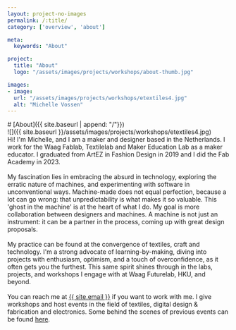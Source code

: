 ```yaml
---
layout: project-no-images
permalink: /:title/
category: ['overview', 'about']

meta:
  keywords: "About"

project:
  title: "About"
  logo: "/assets/images/projects/workshops/about-thumb.jpg"

images:
- image:
  url: "/assets/images/projects/workshops/etextiles4.jpg"
  alt: "Michelle Vossen"
---
```

<body class="shoots">
<div markdown="1">
# [About]({{ site.baseurl | append: "/"}})
</div>

<aside markdown="1">
![]({{ site.baseurl }}/assets/images/projects/workshops/etextiles4.jpg)
</aside>

<div class ="article" markdown="1">
Hi! I'm Michelle, and I am a maker and designer based in the Netherlands. I work for the Waag Fablab, Textilelab and Maker Education Lab as a maker educator. I graduated from ArtEZ in Fashion Design in 2019 and I did the Fab Academy in 2023. 
<br><br>
My fascination lies in embracing the absurd in technology, exploring the erratic nature of machines, and experimenting with software in unconventional ways. Machine-made does not equal perfection, because a lot can go wrong: that unpredictability is what makes it so valuable. This 'ghost in the machine' is at the heart of what I do. My goal is more collaboration between designers and machines. A machine is not just an instrument: it can be a partner in the process, coming up with great design proposals. 
<br><br>
My practice can be found at the convergence of textiles, craft and technology. I'm a strong advocate of learning-by-making, diving into projects with enthusiasm, optimism, and a touch of overconfidence, as it often gets you the furthest. This same spirit shines through in the labs, projects, and workshops I engage with at Waag Futurelab, HKU, and beyond.
<br><br>
You can reach me at <a title="{{ site.email }}" href="mailto:{{ site.email }}">{{ site.email }}</a> if you want to work with me. I give workshops and host events in the field of textiles, digital design & fabrication and electronics. Some behind the scenes of previous events can be found <a href="{{ "/workshops" | prepend: site.baseurl }}" title="{{ page.project.title }}" rel="nofollow">here</a>.
</div>